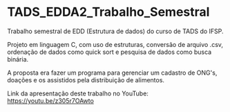 # TADS_EDDA2_Trabalho_Semestral

Trabalho semestral de EDD (Estrutura de dados) do curso de TADS do IFSP.

Projeto em linguagem C, com uso de estruturas, conversão de arquivo .csv, 
ordenação de dados como quick sort e pesquisa de dados como busca binária.

A proposta era fazer um programa para gerenciar um cadastro de ONG's,
doações e os assistidos pela distribuição de alimentos.

Link da apresentação deste trabalho no YouTube: https://youtu.be/z305r7OAwto
